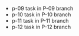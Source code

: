 - p-09 task in P-09 branch
- p-10 task in P-10 branch
- p-11 task in P-11 branch
- p-12 task in P-12 branch
